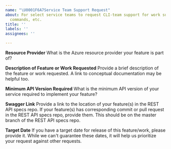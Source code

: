 ```yaml
---
name: "\U0001F6A7Service Team Support Request"
about: For select service teams to request CLI-team support for work such as new features,
  commands, etc.
title: ''
labels: ''
assignees: ''

---
```


**Resource Provider**
What is the Azure resource provider your feature is part of?

**Description of Feature or Work Requested**
Provide a brief description of the feature or work requested. A link to conceptual documentation may be helpful too.

**Minimum API Version Required**
What is the minimum API version of your service required to implement your feature?

**Swagger Link**
Provide a link to the location of your feature(s) in the REST API specs repo. If your feature(s) has corresponding commit or pull request in the REST API specs repo, provide them. This should be on the master branch of the REST API specs repo.

**Target Date**
If you have a target date for release of this feature/work, please provide it. While we can't guarantee these dates,
it will help us prioritize your request against other requests.
